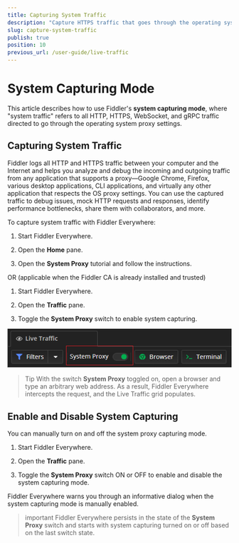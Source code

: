 ```yaml
---
title: Capturing System Traffic
description: "Capture HTTPS traffic that goes through the operating system proxy."
slug: capture-system-traffic
publish: true
position: 10
previous_url: /user-guide/live-traffic
---
```


# System Capturing Mode

This article describes how to use Fiddler's **system capturing mode**, where "system traffic" refers to all HTTP, HTTPS, WebSocket, and gRPC traffic directed to go through the operating system proxy settings.

## Capturing System Traffic

Fiddler logs all HTTP and HTTPS traffic between your computer and the Internet and helps you analyze and debug the incoming and outgoing traffic from any application that supports a proxy&mdash;Google Chrome, Firefox, various desktop applications, CLI applications, and virtually any other application that respects the OS proxy settings. You can use the captured traffic to debug issues, mock HTTP requests and responses, identify performance bottlenecks, share them with collaborators, and more.

To capture system traffic with Fiddler Everywhere:

1. Start Fiddler Everywhere. 

1. Open the **Home** pane.

1. Open the **System Proxy** tutorial and follow the instructions.

OR (applicable when the Fiddler CA is already installed and trusted)

1. Start Fiddler Everywhere.

1. Open the **Traffic** pane.

1. Toggle the **System Proxy** switch to enable system capturing.

![Use the "System Proxy" switch to toggle on and off the system capturing mode](../images/get-started/get-started-toggle.png)

> Tip With the switch **System Proxy** toggled on, open a browser and type an arbitrary web address. As a result, Fiddler Everywhere intercepts the request, and the Live Traffic grid populates.

## Enable and Disable System Capturing

You can manually turn on and off the system proxy capturing mode.

1. Start Fiddler Everywhere.

1. Open the **Traffic** pane.

1. Toggle the **System Proxy** switch ON or OFF to enable and disable the system capturing mode.

Fiddler Everywhere warns you through an informative dialog when the system capturing mode is manually enabled.

>important Fiddler Everywhere persists in the state of the **System Proxy** switch and starts with system capturing turned on or off based on the last switch state.



